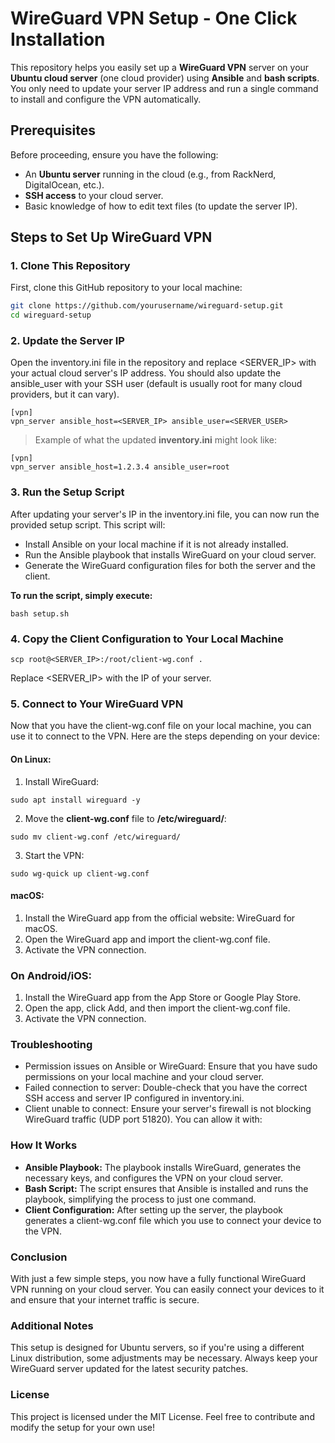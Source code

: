 # WireGuard VPN Setup - One Click Installation

This repository helps you easily set up a **WireGuard VPN** server on your **Ubuntu cloud server** (one cloud provider) using **Ansible** and **bash scripts**. You only need to update your server IP address and run a single command to install and configure the VPN automatically.

## Prerequisites

Before proceeding, ensure you have the following:
- An **Ubuntu server** running in the cloud (e.g., from RackNerd, DigitalOcean, etc.).
- **SSH access** to your cloud server.
- Basic knowledge of how to edit text files (to update the server IP).

## Steps to Set Up WireGuard VPN

### 1. Clone This Repository

First, clone this GitHub repository to your local machine:

```bash
git clone https://github.com/yourusername/wireguard-setup.git
cd wireguard-setup
```
### 2. Update the Server IP
Open the inventory.ini file in the repository and replace <SERVER_IP> with your actual cloud server's IP address. You should also update the ansible_user with your SSH user (default is usually root for many cloud providers, but it can vary).
```
[vpn]
vpn_server ansible_host=<SERVER_IP> ansible_user=<SERVER_USER>
```
> Example of what the updated **inventory.ini** might look like:
```
[vpn]
vpn_server ansible_host=1.2.3.4 ansible_user=root
```

### 3. Run the Setup Script
After updating your server's IP in the inventory.ini file, you can now run the provided setup script. This script will:

+ Install Ansible on your local machine if it is not already installed.
+ Run the Ansible playbook that installs WireGuard on your cloud server.
+ Generate the WireGuard configuration files for both the server and the client.

**To run the script, simply execute:**
```
bash setup.sh
```
### 4. Copy the Client Configuration to Your Local Machine
```
scp root@<SERVER_IP>:/root/client-wg.conf .
```
Replace <SERVER_IP> with the IP of your server.
### 5. Connect to Your WireGuard VPN
Now that you have the client-wg.conf file on your local machine, you can use it to connect to the VPN. Here are the steps depending on your device:
#### On Linux:
1. Install WireGuard:
```
sudo apt install wireguard -y
```
2. Move the **client-wg.conf** file to **/etc/wireguard/**:
```
sudo mv client-wg.conf /etc/wireguard/
```
3. Start the VPN:
```
sudo wg-quick up client-wg.conf
```
#### macOS:
1. Install the WireGuard app from the official website: WireGuard for macOS.
2. Open the WireGuard app and import the client-wg.conf file.
3. Activate the VPN connection.

### On Android/iOS:
1. Install the WireGuard app from the App Store or Google Play Store.
2. Open the app, click Add, and then import the client-wg.conf file.
3. Activate the VPN connection.

### Troubleshooting
+ Permission issues on Ansible or WireGuard: Ensure that you have sudo permissions on your local machine and your cloud server.
+ Failed connection to server: Double-check that you have the correct SSH access and server IP configured in inventory.ini.
+ Client unable to connect: Ensure your server's firewall is not blocking WireGuard traffic (UDP port 51820). You can allow it with:

### How It Works
+ **Ansible Playbook:** The playbook installs WireGuard, generates the necessary keys, and configures the VPN on your cloud server.
+ **Bash Script:** The script ensures that Ansible is installed and runs the playbook, simplifying the process to just one command.
+ **Client Configuration:** After setting up the server, the playbook generates a client-wg.conf file which you use to connect your device to the VPN.

### Conclusion
With just a few simple steps, you now have a fully functional WireGuard VPN running on your cloud server. You can easily connect your devices to it and ensure that your internet traffic is secure.

### Additional Notes
This setup is designed for Ubuntu servers, so if you're using a different Linux distribution, some adjustments may be necessary.
Always keep your WireGuard server updated for the latest security patches.
### License
This project is licensed under the MIT License. Feel free to contribute and modify the setup for your own use!

